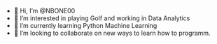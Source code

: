 - 👋 Hi, I’m @NBONE00
- 👀 I’m interested in playing Golf and working in Data Analytics
- 🌱 I’m currently learning Python Machine Learning 
- 💞️ I’m looking to collaborate on new ways to learn how to programm.

<!---
NBONE00/NBONE00 is a ✨ special ✨ repository because its `README.md` (this file) appears on your GitHub profile.
You can click the Preview link to take a look at your changes.
--->
